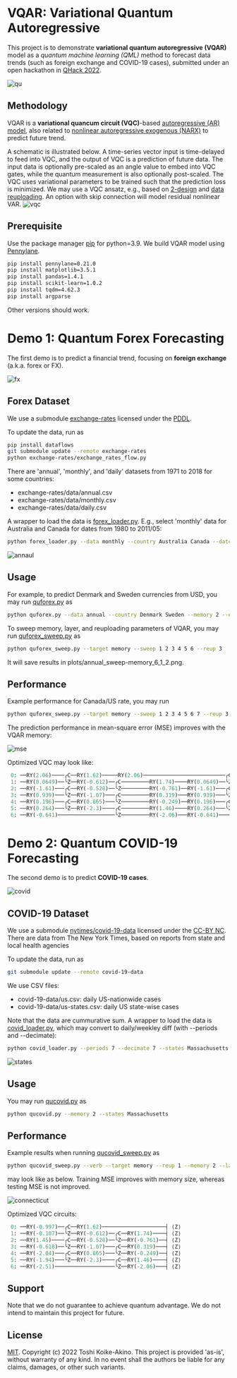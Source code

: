 # VQAR: Variational Quantum Autoregressive

This project is to demonstrate **variational quantum autoregressive (VQAR)** model as a *quantum machine learning (QML)* method to forecast data trends (such as foreign exchange and COVID-19 cases), submitted under an open hackathon in [QHack 2022](https://github.com/XanaduAI/QHack).

![qu](./images/physics-gfb5563f88_1920.jpg)


## Methodology

VQAR is a **variational quancum circuit (VQC)**-based [autoregressive (AR) model](https://en.wikipedia.org/wiki/Autoregressive_model), also related to [nonlinear autoregressive exogenous (NARX)](https://en.wikipedia.org/wiki/Nonlinear_autoregressive_exogenous_model) to predict future trend.

A schematic is illustrated below. 
A time-series vector input is time-delayed to feed into VQC, and the output of VQC is a prediction of future data. 
The input data is optionally pre-scaled as an angle value to embed into VQC gates, while the quantum measurement is also optionally post-scaled. 
The VQC uses variational parameters to be trained such that the prediction loss is minimized.
We may use a VQC ansatz, e.g., based on [2-design](https://arxiv.org/abs/2001.00550) and [data reuploading](https://arxiv.org/abs/1907.02085).
An option with skip connection will model residual nonlinear VAR.
![vqc](./images/vqar.png)

## Prerequisite

Use the package manager [pip](https://pip.pypa.io/en/stable/) for python=3.9.
We build VQAR model using [Pennylane](https://pennylane.ai/).
```bash
pip install pennylane=0.21.0
pip install matplotlib=3.5.1
pip install pandas=1.4.1
pip install scikit-learn=1.0.2
pip install tqdm=4.62.3
pip install argparse
```
Other versions should work.

# Demo 1: Quantum Forex Forecasting

The first demo is to predict a financial trend, focusing on **foreign exchange** (a.k.a. forex or FX).

![fx](./images/blur-g7e22227cc_1920.jpg)


## Forex Dataset

We use a submodule [exchange-rates](https://github.com/datasets/exchange-rates) licensed under the [PDDL](https://opendatacommons.org/licenses/pddl/1-0/).

To update the data, run as
```bash
pip install dataflows
git submodule update --remote exchange-rates
python exchange-rates/exchange_rates_flow.py
```

There are 'annual', 'monthly', and 'daily' datasets from 1971 to 2018 for some countries:
- exchange-rates/data/annual.csv
- exchange-rates/data/monthly.csv
- exchange-rates/data/daily.csv 

A wrapper to load the data is [forex_loader.py](forex_loader.py).
E.g., select 'monthly' data for Australia and Canada for dates from 1980 to 2011/05:
```bash
python forex_loader.py --data monthly --country Australia Canada --dates 1980 2011/05
```
![annaul](./images/forex_annual.png)

## Usage

For example, to predict Denmark and Sweden currencies from USD, you may run [quforex.py](quforex.py) as 
```bash
python quforex.py --data annual --country Denmark Sweden --memory 2 --epoch 100
```

To sweep memory, layer, and reuploading parameters of VQAR, you may run [quforex_sweep.py](quforex_sweep.py) as
```bash
python quforex_sweep.py --target memory --sweep 1 2 3 4 5 6 --reup 3
```
It will save results in plots/annual_sweep-memory_6_1_2.png.

## Performance

Example performance for Canada/US rate, you may run
```bash
python quforex_sweep.py --target memory --sweep 1 2 3 4 5 6 7 --reup 3 --layer 1 --data annual --country Canada
```
The prediction performance in mean-square error (MSE) improves with the VQAR memory:

![mse](./images/annual_sweep-memory_7_1_3.png)

Optimized VQC may look like:
```python
 0: ──RY(2.06)────╭C──RY(1.62)─────RY(2.06)──────────────────────────╭C──RY(-0.322)───RY(2.06)──────────────────────────╭C──RY(0.901)────────────────────┤ ⟨Z⟩ 
 1: ──RY(0.0649)──╰Z──RY(-0.612)──╭C─────────RY(1.74)────RY(0.0649)──╰Z──RY(-0.384)──╭C─────────RY(0.0422)──RY(0.0649)──╰Z──RY(-0.684)──╭C──RY(-0.692)───┤ ⟨Z⟩ 
 2: ──RY(-1.61)───╭C──RY(-0.528)──╰Z─────────RY(-0.761)──RY(-1.61)───╭C──RY(1.13)────╰Z─────────RY(0.583)───RY(-1.61)───╭C──RY(-0.123)──╰Z──RY(-0.397)───┤ ⟨Z⟩ 
 3: ──RY(0.939)───╰Z──RY(-1.07)───╭C─────────RY(0.319)───RY(0.939)───╰Z──RY(-1.1)────╭C─────────RY(-1.1)────RY(0.939)───╰Z──RY(-0.936)──╭C──RY(-0.687)───┤ ⟨Z⟩ 
 4: ──RY(0.196)───╭C──RY(0.865)───╰Z─────────RY(-0.249)──RY(0.196)───╭C──RY(-0.172)──╰Z─────────RY(1.14)────RY(0.196)───╭C──RY(-0.268)──╰Z──RY(-0.845)───┤ ⟨Z⟩ 
 5: ──RY(0.264)───╰Z──RY(-2.3)────╭C─────────RY(1.46)────RY(0.264)───╰Z──RY(-0.878)──╭C─────────RY(0.902)───RY(0.264)───╰Z──RY(0.53)────╭C──RY(-0.671)───┤ ⟨Z⟩ 
 6: ──RY(-0.641)──────────────────╰Z─────────RY(-2.06)───RY(-0.641)──────────────────╰Z─────────RY(0.502)───RY(-0.641)──────────────────╰Z──RY(-0.0127)──┤ ⟨Z⟩ 

```

# Demo 2: Quantum COVID-19 Forecasting

The second demo is to predict **COVID-19 cases**.

<!--
![covid](./images/coronavirus-g8f09e4ac4_1920.jpg)
-->
![covid](./images/coronavirus-gbbc824151_1920.jpg)

## COVID-19 Dataset

We use a submodule [nytimes/covid-19-data](https://github.com/nytimes/covid-19-data) licensed under the [CC-BY NC](https://creativecommons.org/licenses/by-nc/4.0/legalcode). There are data from The New York Times, based on reports from state and local health agencies

To update the data, run as
```bash
git submodule update --remote covid-19-data
```
We use CSV files:
- covid-19-data/us.csv: daily US-nationwide cases
- covid-19-data/us-states.csv: daily US state-wise cases

Note that the data are cummurative sum.
A wrapper to load the data is [covid_loader.py](covid_loader.py), which may convert to daily/weekley diff (with --periods and --decimate):
```bash
python covid_loader.py --periods 7 --decimate 7 --states Massachusetts Maine 'New Hampshire' 'New York' Connecticut
```

![states](./images/covid_us-states.png)

## Usage

You may run [qucovid.py](./qucovid.py) as
```bash
python qucovid.py --memory 2 --states Massachusetts
```

## Performance

Example results when running [qucovid_sweep.py](./qucovid_sweep.py) as
```bash
python qucovid_sweep.py --verb --target memory --reup 1 --memory 2 --layer 1 --sweep 1 2 3 4 5 6 7 --states Connecticut --lr 1e-2
```
may look like as below. Training MSE improves with memory size, whereas testing MSE is not improved.

![connecticut](./images/us-states_sweep-memory_7_1_1.png)

Optimized VQC circuits:
```python
 0: ──RY(-0.997)──╭C──RY(1.62)────────────────────┤ ⟨Z⟩ 
 1: ──RY(-0.107)──╰Z──RY(-0.612)──╭C──RY(1.74)────┤ ⟨Z⟩ 
 2: ──RY(1.45)────╭C──RY(-0.528)──╰Z──RY(-0.761)──┤ ⟨Z⟩ 
 3: ──RY(-0.618)──╰Z──RY(-1.07)───╭C──RY(0.319)───┤ ⟨Z⟩ 
 4: ──RY(-2.04)───╭C──RY(0.865)───╰Z──RY(-0.249)──┤ ⟨Z⟩ 
 5: ──RY(-1.94)───╰Z──RY(-2.3)────╭C──RY(1.46)────┤ ⟨Z⟩ 
 6: ──RY(-2.51)───────────────────╰Z──RY(-2.06)───┤ ⟨Z⟩ 
```

## Support

Note that we do not guarantee to achieve quantum advantage.
We do not intend to maintain this project for future.


## License

[MIT](https://choosealicense.com/licenses/mit/).
Copyright (c) 2022 Toshi Koike-Akino.
This project is provided 'as-is', without warranty of any kind. In no event shall the authors be liable for any claims, damages, or other such variants.
